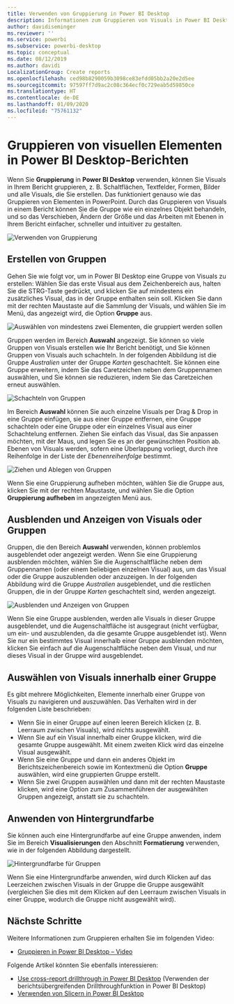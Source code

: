 ```yaml
---
title: Verwenden von Gruppierung in Power BI Desktop
description: Informationen zum Gruppieren von Visuals in Power BI Desktop
author: davidiseminger
ms.reviewer: ''
ms.service: powerbi
ms.subservice: powerbi-desktop
ms.topic: conceptual
ms.date: 08/12/2019
ms.author: davidi
LocalizationGroup: Create reports
ms.openlocfilehash: ced98b8290059b3098ce83efdd05bb2a20e2d5ee
ms.sourcegitcommit: 97597ff7d9ac2c08c364ecf0c729eab5d59850ce
ms.translationtype: HT
ms.contentlocale: de-DE
ms.lasthandoff: 01/09/2020
ms.locfileid: "75761132"
---
```

# <a name="group-visuals-in-power-bi-desktop-reports"></a>Gruppieren von visuellen Elementen in Power BI Desktop-Berichten
Wenn Sie **Gruppierung** in **Power BI Desktop** verwenden, können Sie Visuals in Ihrem Bericht gruppieren, z. B. Schaltflächen, Textfelder, Formen, Bilder und alle Visuals, die Sie erstellen. Das funktioniert genauso wie das Gruppieren von Elementen in PowerPoint. Durch das Gruppieren von Visuals in einem Bericht können Sie die Gruppe wie ein einzelnes Objekt behandeln, und so das Verschieben, Ändern der Größe und das Arbeiten mit Ebenen in Ihrem Bericht einfacher, schneller und intuitiver zu gestalten.

![Verwenden von Gruppierung](media/desktop-grouping-visuals/grouping-visuals-01.png)


## <a name="creating-groups"></a>Erstellen von Gruppen

Gehen Sie wie folgt vor, um in Power BI Desktop eine Gruppe von Visuals zu erstellen: Wählen Sie das erste Visual aus dem Zeichenbereich aus, halten Sie die STRG-Taste gedrückt, und klicken Sie auf mindestens ein zusätzliches Visual, das in der Gruppe enthalten sein soll. Klicken Sie dann mit der rechten Maustaste auf die Sammlung der Visuals, und wählen Sie im Menü, das angezeigt wird, die Option **Gruppe** aus.

![Auswählen von mindestens zwei Elementen, die gruppiert werden sollen](media/desktop-grouping-visuals/grouping-visuals-02.png)

Gruppen werden im Bereich **Auswahl** angezeigt. Sie können so viele Gruppen von Visuals erstellen wie Ihr Bericht benötigt, und Sie können Gruppen von Visuals auch schachteln. In der folgenden Abbildung ist die Gruppe *Australien* unter der Gruppe *Karten* geschachtelt. Sie können eine Gruppe erweitern, indem Sie das Caretzeichen neben dem Gruppennamen auswählen, und Sie können sie reduzieren, indem Sie das Caretzeichen erneut auswählen. 

![Schachteln von Gruppen](media/desktop-grouping-visuals/grouping-visuals-03.png)

Im Bereich **Auswahl** können Sie auch einzelne Visuals per Drag & Drop in eine Gruppe einfügen, sie aus einer Gruppe entfernen, eine Gruppe schachteln oder eine Gruppe oder ein einzelnes Visual aus einer Schachtelung entfernen. Ziehen Sie einfach das Visual, das Sie anpassen möchten, mit der Maus, und legen Sie es an der gewünschten Position ab. Ebenen von Visuals werden, sofern eine Überlappung vorliegt, durch ihre Reihenfolge in der Liste der *Ebenenreihenfolge* bestimmt.

![Ziehen und Ablegen von Gruppen](media/desktop-grouping-visuals/grouping-visuals-04.png)

Wenn Sie eine Gruppierung aufheben möchten, wählen Sie die Gruppe aus, klicken Sie mit der rechten Maustaste, und wählen Sie die Option **Gruppierung aufheben** im angezeigten Menü aus.

## <a name="hide-and-show-visuals-or-groups"></a>Ausblenden und Anzeigen von Visuals oder Gruppen

Gruppen, die den Bereich **Auswahl** verwenden, können problemlos ausgeblendet oder angezeigt werden. Wenn Sie eine Gruppierung ausblenden möchten, wählen Sie die Augenschaltfläche neben dem Gruppennamen (oder einem beliebigen einzelnen Visual) aus, um das Visual oder die Gruppe auszublenden oder anzuzeigen. In der folgenden Abbildung wird die Gruppe *Australien* ausgeblendet, und die restlichen Gruppen, die in der Gruppe *Karten* geschachtelt sind, werden angezeigt.


![Ausblenden und Anzeigen von Gruppen](media/desktop-grouping-visuals/grouping-visuals-05.png)

Wenn Sie eine Gruppe ausblenden, werden alle Visuals in dieser Gruppe ausgeblendet, und die Augenschaltfläche ist ausgegraut (nicht verfügbar, um ein- und auszublenden, da die gesamte Gruppe ausgeblendet ist). Wenn Sie nur ein bestimmtes Visual innerhalb einer Gruppe ausblenden möchten, klicken Sie einfach auf die Augenschaltfläche neben dem Visual, und nur dieses Visual in der Gruppe wird ausgeblendet.

## <a name="selecting-visuals-within-a-group"></a>Auswählen von Visuals innerhalb einer Gruppe

Es gibt mehrere Möglichkeiten, Elemente innerhalb einer Gruppe von Visuals zu navigieren und auszuwählen. Das Verhalten wird in der folgenden Liste beschrieben:

* Wenn Sie in einer Gruppe auf einen leeren Bereich klicken (z. B. Leerraum zwischen Visuals), wird nichts ausgewählt.
* Wenn Sie auf ein Visual innerhalb einer Gruppe klicken, wird die gesamte Gruppe ausgewählt. Mit einem zweiten Klick wird das einzelne Visual ausgewählt.
* Wenn Sie eine Gruppe und dann ein anderes Objekt im Berichtszeichenbereich sowie im Kontextmenü die Option **Gruppe** auswählen, wird eine gruppierten Gruppe erstellt.
* Wenn Sie zwei Gruppen auswählen und dann mit der rechten Maustaste klicken, wird eine Option zum Zusammenführen der ausgewählten Gruppen angezeigt, anstatt sie zu schachteln.

## <a name="apply-background-color"></a>Anwenden von Hintergrundfarbe

Sie können auch eine Hintergrundfarbe auf eine Gruppe anwenden, indem Sie im Bereich **Visualisierungen** den Abschnitt **Formatierung** verwenden, wie in der folgenden Abbildung dargestellt. 

![Hintergrundfarbe für Gruppen](media/desktop-grouping-visuals/grouping-visuals-06.png)

Wenn Sie eine Hintergrundfarbe anwenden, wird durch Klicken auf das Leerzeichen zwischen Visuals in der Gruppe die Gruppe ausgewählt (vergleichen Sie dies mit dem Klicken auf den Leerraum zwischen Visuals in einer Gruppe, wodurch die Gruppe nicht ausgewählt wird). 


## <a name="next-steps"></a>Nächste Schritte
Weitere Informationen zum Gruppieren erhalten Sie im folgenden Video:

* [Gruppieren in Power BI Desktop – Video](https://youtu.be/sf4n7VXoQHY?t=10)

Folgende Artikel könnten Sie ebenfalls interessieren:

* [Use cross-report drillthrough in Power BI Desktop](desktop-cross-report-drill-through.md) (Verwenden der berichtsübergreifenden Drillthroughfunktion in Power BI Desktop)
* [Verwenden von Slicern in Power BI Desktop](visuals/power-bi-visualization-slicers.md)


